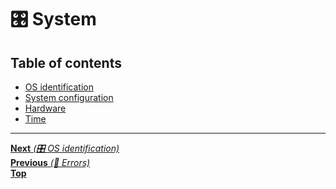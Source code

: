 # 🎛️ System

## Table of contents

- [OS identification](os_identification.md)
- [System configuration](system_configuration.md)
- [Hardware](hardware.md)
- [Time](time.md)

<hr>

[**Next** _(🎛️ OS identification)_](os_identification.md)<br>
[**Previous** _(📡 Errors)_](../6_networking_ipc/errors.md)<br>
[**Top**](../../README.md#table-of-contents)<br>
